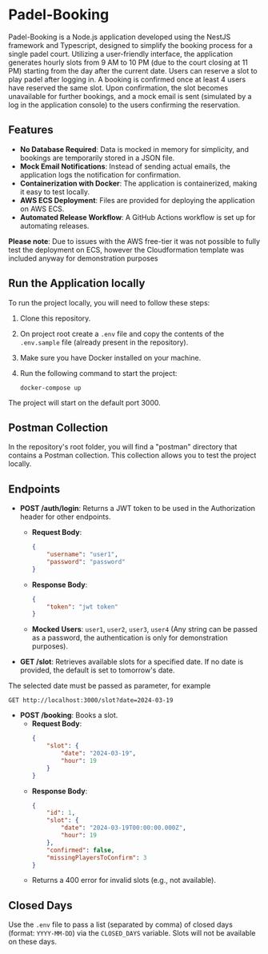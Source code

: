 # Padel-Booking

Padel-Booking is a Node.js application developed using the NestJS framework and Typescript, designed to simplify the booking process for a single padel court. Utilizing a user-friendly interface, the application generates hourly slots from 9 AM to 10 PM (due to the court closing at 11 PM) starting from the day after the current date. Users can reserve a slot to play padel after logging in. A booking is confirmed once at least 4 users have reserved the same slot. Upon confirmation, the slot becomes unavailable for further bookings, and a mock email is sent (simulated by a log in the application console) to the users confirming the reservation.

## Features

- **No Database Required**: Data is mocked in memory for simplicity, and bookings are temporarily stored in a JSON file.
- **Mock Email Notifications**: Instead of sending actual emails, the application logs the notification for confirmation.
- **Containerization with Docker**: The application is containerized, making it easy to test locally.
- **AWS ECS Deployment**: Files are provided for deploying the application on AWS ECS.
- **Automated Release Workflow**: A GitHub Actions workflow is set up for automating releases.

**Please note**: Due to issues with the AWS free-tier it was not possible to fully test the deployment on ECS, however the Cloudformation template was included anyway for demonstration purposes

## Run the Application locally

To run the project locally, you will need to follow these steps:

1. Clone this repository.

2. On project root create a ```.env``` file and copy the contents of the ```.env.sample``` file (already present in the repository).

3. Make sure you have Docker installed on your machine.

4. Run the following command to start the project:

    ```docker-compose up```

The project will start on the default port 3000.

## Postman Collection

In the repository's root folder, you will find a "postman" directory that contains a Postman collection. This collection allows you to test the project locally.

## Endpoints

- **POST /auth/login**: Returns a JWT token to be used in the Authorization header for other endpoints. 
  - **Request Body**: 
    ```json
    {
        "username": "user1",
        "password": "password"
    }
    ```
  - **Response Body**: 
    ```json
    {  
        "token": "jwt token"
    }
    ```
  - **Mocked Users**: `user1`, `user2`, `user3`, `user4` (Any string can be passed as a password, the authentication is only for demonstration purposes).

- **GET /slot**: Retrieves available slots for a specified date. If no date is provided, the default is set to tomorrow's date.

The selected date must be passed as parameter, for example 
    
    GET http://localhost:3000/slot?date=2024-03-19

- **POST /booking**: Books a slot.
  - **Request Body**: 
    ```json
    {
        "slot": {
            "date": "2024-03-19",
            "hour": 19
        }
    }
    ```
  - **Response Body**: 
    ```json
    {
        "id": 1,
        "slot": {
            "date": "2024-03-19T00:00:00.000Z",
            "hour": 19
        },
        "confirmed": false,
        "missingPlayersToConfirm": 3
    }
    ```
  - Returns a 400 error for invalid slots (e.g., not available).

## Closed Days

Use the `.env` file to pass a list (separated by comma) of closed days (format: `YYYY-MM-DD`) via the `CLOSED_DAYS` variable. Slots will not be available on these days.